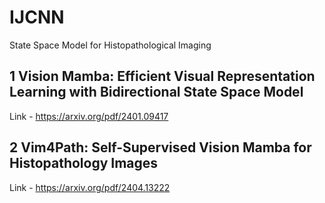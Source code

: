 # IJCNN

State Space Model for Histopathological Imaging

## 1 Vision Mamba: Efficient Visual Representation Learning with Bidirectional State Space Model
Link - https://arxiv.org/pdf/2401.09417

## 2 Vim4Path: Self-Supervised Vision Mamba for Histopathology Images
Link - https://arxiv.org/pdf/2404.13222

